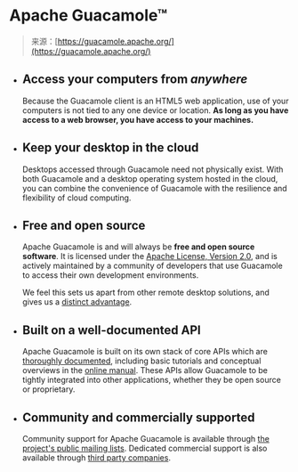 <!--yml
category: 未分类
date: 2024-05-29 12:46:04
-->

# Apache Guacamole™

> 来源：[https://guacamole.apache.org/](https://guacamole.apache.org/)

*   ## Access your computers from *anywhere*

    Because the Guacamole client is an HTML5 web application, use of your computers is not tied to any one device or location. **As long as you have access to a web browser, you have access to your machines.**

*   ## Keep your desktop in the cloud

    Desktops accessed through Guacamole need not physically exist. With both Guacamole and a desktop operating system hosted in the cloud, you can combine the convenience of Guacamole with the resilience and flexibility of cloud computing.

*   ## Free and open source

    Apache Guacamole is and will always be **free and open source software**. It is licensed under the [Apache License, Version 2.0](http://www.apache.org/licenses/LICENSE-2.0), and is actively maintained by a community of developers that use Guacamole to access their own development environments.

    We feel this sets us apart from other remote desktop solutions, and gives us a [distinct advantage](/open-source/).

*   ## Built on a well-documented API

    Apache Guacamole is built on its own stack of core APIs which are [thoroughly documented](/api-documentation/), including basic tutorials and conceptual overviews in the [online manual](/doc/gug/). These APIs allow Guacamole to be tightly integrated into other applications, whether they be open source or proprietary.

*   ## Community and commercially supported

    Community support for Apache Guacamole is available through [the project's public mailing lists](/support/#mailing-lists). Dedicated commercial support is also available through [third party companies](/support/#commercial-support).